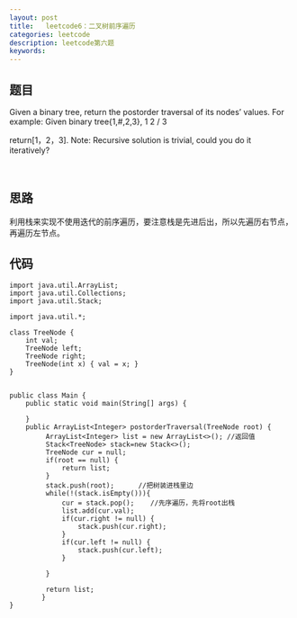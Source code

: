 ```yaml
---
layout: post
title:   leetcode6：二叉树前序遍历
categories: leetcode
description: leetcode第六题
keywords: 
---
```



## 题目

Given a binary tree, return the postorder traversal of its nodes’ values.
For example:
Given binary tree{1,#,2,3},
1
2
/
3

return[1，2，3].
Note: Recursive solution is trivial, could you do it iteratively?

 

## 思路

 利用栈来实现不使用迭代的前序遍历，要注意栈是先进后出，所以先遍历右节点，再遍历左节点。

## 代码



	import java.util.ArrayList;
	import java.util.Collections;
	import java.util.Stack;
	
	import java.util.*;
	
	class TreeNode {
	    int val;
	    TreeNode left;
	    TreeNode right;
	    TreeNode(int x) { val = x; }
	}
	
	
	public class Main {
		public static void main(String[] args) {
			
		}
		public ArrayList<Integer> postorderTraversal(TreeNode root) {
			 ArrayList<Integer> list = new ArrayList<>(); //返回值
			 Stack<TreeNode> stack=new Stack<>();
			 TreeNode cur = null;
			 if(root == null) {
				 return list;
			 }
			 stack.push(root);      //把树装进栈里边
			 while(!(stack.isEmpty())){
				 cur = stack.pop();    //先序遍历，先将root出栈
				 list.add(cur.val);
				 if(cur.right != null) {
					 stack.push(cur.right);
				 }
				 if(cur.left != null) {     
					 stack.push(cur.left);
				 }
				 
			 }
			 
			 return list;
		    }
	}
